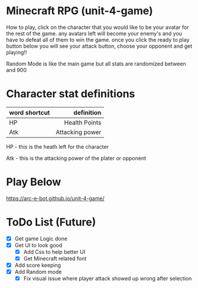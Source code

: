 # Minecraft RPG (unit-4-game)

 How to play, click on the character that you would like to be your avatar for the rest of the game. any avatars left will become your enemy's and you have to defeat all of them to win the game. once you click the ready to play button below you will see your attack button, choose your opponent and get playing!!

 Random Mode is like the main game but all stats are randomized between and 900
 
# Character stat definitions
|word shortcut| definition |
| --------- | -----:|
| HP  | Health Points |
| Atk|  Attacking power |

HP - this is the heath left for the character

Atk - this is the attacking power of the plater or opponent 
 
# Play Below
https://arc-e-bot.github.io/unit-4-game/

# ToDo List (Future)
- [x] Get game Logic done
- [x] Get UI to look good
	- [x] Add Css to help better UI
	- [x] Get Minecraft related font
- [x] Add score keeping
- [x] Add Random mode
    - [x] Fix visual issue where player attack showed up wrong after selection